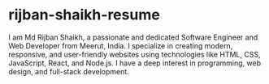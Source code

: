 # rijban-shaikh-resume
I am Md Rijban Shaikh, a passionate and dedicated Software Engineer and Web Developer from Meerut, India. I specialize in creating modern, responsive, and user-friendly websites using technologies like HTML, CSS, JavaScript, React, and Node.js. I have a deep interest in programming, web design, and full-stack development. 
